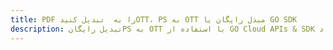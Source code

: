 ---title: PDF را به  تبدیل کنیدOTT، PS به OTT مبدل رایگان یا GO SDKdescription: تبدیل رایگانPS به OTT با استفاده از GO Cloud APIs & SDK همچنین اسناد PDF را در Cloud ایجاد، ویرایش و رندر کنید.---